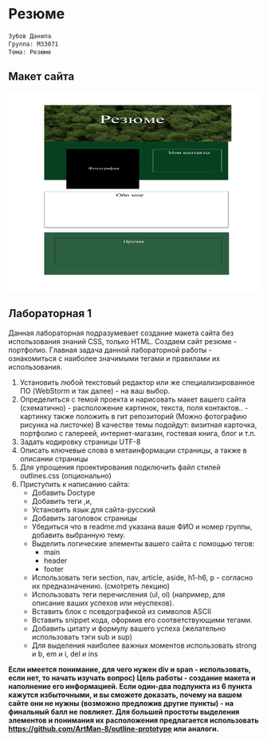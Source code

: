 # Резюме
    Зубов Данила
    Группа: M33071
    Тема: Резюме 
## Макет сайта
<img class="photo" src="layout.png" width="600" height="400" alt="photo"/>

## Лабораторная 1
Данная лабораторная подразумевает создание макета сайта без использования знаний CSS, только HTML. Создаем сайт резюме - портфолио. Главная задача данной лабораторной работы - ознакомиться с наиболее значимыми тегами и правилами их использования.
1. Установить любой текстовый редактор или же специализированное ПО (WebStorm и так далее) - на ваш выбор.
2. Определиться с темой проекта и нарисовать макет вашего сайта (схематично) - расположение картинок, текста, поля контактов.. - картинку также положить в гит репозиторий (Можно фотографию рисунка на листочке)
   В качестве темы подойдут: визитная карточка, портфолио с галереей, интернет-магазин, гостевая книга, блог и т.п.
3. Задать кодировку страницы  UTF-8
4. Описать ключевые слова в метаинформации страницы, а также в описании страницы
5. Для упрощения проектирования подключить файл стилей outlines.css (опционально)
6. Приступить к написанию сайта:
    - Добавить Doctype
    - Добавить теги <html>,<head>и<body>,
    - Установить язык для сайта-русский
    - Добавить заголовок страницы
    - Убедиться что в readme.md указана ваше ФИО и номер группы, добавить выбранную тему.
    - Выделить логические элементы вашего сайта с помощью  тегов:
        * main
        * header
        * footer
    - Использовать теги section, nav, article, aside, h1-h6, p - согласно их предназначению. (смотреть лекцию)
    - Использовать теги перечисления (ul, ol) (например, для описание ваших успехов или неуспехов).
    - Вставить блок с псевдографикой из символов ASCII
    - Вставить snippet кода, оформив его соответствующими тегами.
    - Добавить цитату и формулу вашего успеха (желательно использовать тэги sub и sup)
    - Для выделения наиболее важных моментов использовать strong и b, em и i, del и ins

__Если имеется понимание, для чего нужен div и span - использовать, если нет, то начать изучать вопрос)
Цель работы - создание макета и наполнение его информацией. Если один-два подпункта из 6 пункта кажутся избыточными, и вы сможете доказать, почему на вашем сайте они не нужны (возможно предложив другие пункты) - на финальный балл не повлияет.
Для большей простоты выделения элементов и понимания их расположения предлагается использовать https://github.com/ArtMan-8/outline-prototype или аналоги.__
